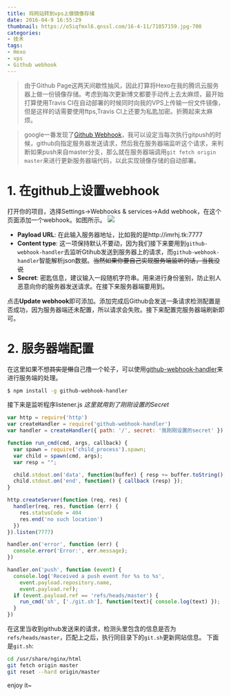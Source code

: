 ```yaml
---
title: 将网站转到vps上做镜像存储
date: 2016-04-9 16:55:29
thumbnail: https://o5iqfmxl6.qnssl.com/16-4-11/71857159.jpg-700
categories:
- 技术
tags:
- Hexo
- vps
- Github webhook
---
```


>由于Github Page这两天间歇性抽风，因此打算将Hexo在我的腾讯云服务器上做一份镜像存储。考虑到每次更新博文都要手动传上去太麻烦，最开始打算使用Travis CI在自动部署的时候同时向我的VPS上传输一份文件镜像，但是这样的话需要使用ftps,Travis CI上还要为私匙加密。折腾起来太麻烦。

>google一番发现了[Github Webhook](https://developer.github.com/webhooks/)，我可以设定当每次执行gitpush的时候，github向指定服务器发送请求，然后我在服务器端监听这个请求，来判断如果push来自master分支，那么就在服务器端调用`git fetch origin master`来进行更新服务器端代码，以此实现镜像存储的自动部署。


# 1. 在github上设置webhook
打开你的项目，选择Settings->Webhooks & services->Add webhook，在这个页面添加一个webhook。如图所示。
![](https://o5iqfmxl6.qnssl.com/16-4-11/52379394.jpg-700)
- **Payload URL**: 在此输入服务器地址，比如我的是http://imrhj.tk:7777
- **Content type**: 这一项保持默认不要动，因为我们接下来要用到`github-webhook-handler`去监听Gtihub发送到服务器上的请求，而`github-webhook-handler`智能解析json数据。~~当然如果你要自己实现服务端监听的话，当我没说~~
- **Secret**: 密匙信息，建议输入一段随机字符串。用来进行身份鉴别，防止别人恶意向你的服务器发送请求。在接下来服务器端要用到。

点击**Update webhook**即可添加。添加完成后Github会发送一条请求检测配置是否成功，因为服务器端还未配置，所以请求会失败。接下来配置完服务器端刷新即可。

# 2. 服务器端配置
在这里如果不想~~其实是懒~~自己撸一个轮子，可以使用[github-webhook-handler](https://github.com/rvagg/github-webhook-handler)来进行服务端的处理。
``` bash
$ npm install -g github-webhook-handler
```
接下来是监听程序listener.js *这里就用到了刚刚设置的Secret*

``` js
var http = require('http')
var createHandler = require('github-webhook-handler')
var handler = createHandler({ path: '/', secret: '我刚刚设置的secret' })

function run_cmd(cmd, args, callback) {
  var spawn = require('child_process').spawn;
  var child = spawn(cmd, args);
  var resp = "";

  child.stdout.on('data', function(buffer) { resp += buffer.toString(); });
  child.stdout.on('end', function() { callback (resp) });
}

http.createServer(function (req, res) {
  handler(req, res, function (err) {
    res.statusCode = 404
    res.end('no such location')
  })
}).listen(7777)

handler.on('error', function (err) {
  console.error('Error:', err.message);
})

handler.on('push', function (event) {
  console.log('Received a push event for %s to %s',
    event.payload.repository.name,
    event.payload.ref);
  if (event.payload.ref == 'refs/heads/master') {
    run_cmd('sh', ['./git.sh'], function(text){ console.log(text) });
  }
})

```
在这里当收到github发送来的请求，检测头里包含的信息是否为`refs/heads/master`，匹配上之后，执行同目录下的`git.sh`更新网站信息。
下面是`git.sh`:
``` bash
cd /usr/share/nginx/html
git fetch origin master
git reset --hard origin/master
```
enjoy it~
